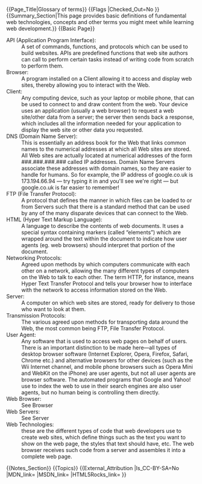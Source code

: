 {{Page_Title|Glossary of terms}}
{{Flags
|Checked_Out=No
}}
{{Summary_Section|This page provides basic definitions of fundamental web technologies, concepts and other terms you might meet while learning web development.}}
{{Basic Page}}
<dl>
<dt>API (Application Program Interface):</dt>
<dd>A set of commands, functions, and protocols which can be used to build websites. APIs are predefined functions that web site authors can call to perform certain tasks instead of writing code from scratch to perform them.</dd>
<dt>Browser:</dt>
<dd> A program installed on a Client allowing it to access and display web sites, thereby allowing you to interact with the Web.</dd>
<dt>
Client:</dt>
<dd> Any computing device, such as your laptop or mobile phone, that can be used to connect to and draw content from the web. Your device uses an application (usually a web browser) to request a web site/other data from a server; the server then sends back a response, which includes all the information needed for your application to display the web site or other data you requested.</dd>
<dt>
 DNS (Domain Name Server):</dt>
<dd> This is essentially an address book for the Web that links common names to the numerical addresses at which all Web sites are stored. All Web sites are actually located at numerical addresses of the form ###.###.###.### called IP addresses. Domain Name Servers associate these addresses with domain names, so they are easier to handle for humans. So for example, the IP address of google.co.uk is 173.194.66.94 — try typing it in and you'll see we're right — but google.co.uk is far easier to remember!</dd>
<dt>FTP (File Transfer Protocol):</dt>
<dd>A protocol that defines the manner in which files can be loaded to or from Servers such that there is a standard method that can be used by any of the many disparate devices that can connect to the Web.</dd>
<dt>HTML (Hyper Text Markup Language):</dt>
<dd>A language to describe the contents of web documents. It uses a special syntax containing markers (called “elements”) which are wrapped around the text within the document to indicate how user agents (eg. web browsers) should interpret that portion of the document.</dd>
 <dt>
Networking Protocols:</dt>
<dd> Agreed upon methods by which computers communicate with each other on a network, allowing the many different types of computers on the Web to talk to each other. The term HTTP, for instance, means Hyper Text Transfer Protocol and tells your browser how to interface with the network to access information stored on the Web.</dd>
<dt>Server:</dt>
<dd>A computer on which web sites are stored, ready for delivery to those who want to look at them.</dd>
<dt>
Transmission Protocols:</dt>
<dd>The various agreed upon methods for transporting data around the Web, the most common being FTP, File Transfer Protocol.</dd>
<dt>User Agent:</dt>
<dd>Any software that is used to access web pages on behalf of users. There is an important distinction to be made here—all types of desktop browser software (Internet Explorer, Opera, Firefox, Safari, Chrome etc.) and alternative browsers for other devices (such as the Wii Internet channel, and mobile phone browsers such as Opera Mini and WebKit on the iPhone) are user agents, but not all user agents are browser software. The automated programs that Google and Yahoo! use to index the web to use in their search engines are also user agents, but no human being is controlling them directly.</dd>
<dt>Web Browser:</dt>
<dd> See Browser </dd>
<dt>Web Servers:</dt>
<dd>See Server</dd>
<dt>
Web Technologies:</dt>
<dd> these are the different types of code that web developers use to create web sites, which define things such as the text you want to show on the web page, the styles that text should have, etc. The web browser receives such code from a server and assembles it into a complete web page.
</dl>
{{Notes_Section}}
{{Topics}}
{{External_Attribution
|Is_CC-BY-SA=No
|MDN_link=
|MSDN_link=
|HTML5Rocks_link=
}}